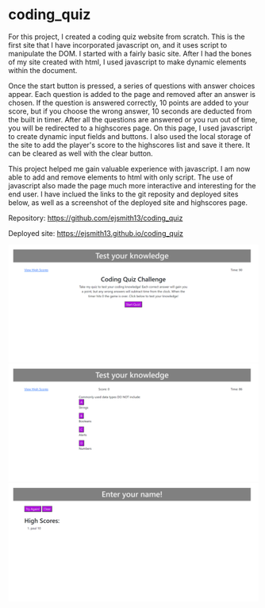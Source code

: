 # coding_quiz

For this project, I created a coding quiz website from scratch. This is the first site that I have incorporated javascript on, and it uses script to manipulate the DOM. I started with a fairly basic site. After I had the bones of my site created with html, I used javascript to make dynamic elements within the document. 

Once the start button is pressed, a series of questions with answer choices appear. Each question is added to the page and removed after an answer is chosen. If the question is answered correctly, 10 points are added to your score, but if you choose the wrong answer, 10 seconds are deducted from the built in timer. After all the questions are answered or you run out of time, you will be redirected to a highscores page. On this page, I used javascript to create dynamic input fields and buttons. I also used the local storage of the site to add the player's score to the highscores list and save it there. It can be cleared as well with the clear button.

This project helped me gain valuable experience with javascript. I am now able to add and remove elements to html with only script. The use of javascript also made the page much more interactive and interesting for the end user. I have inclued the links to the git reposity and deployed sites below, as well as a screenshot of the deployed site and highscores page.

Repository:
https://github.com/ejsmith13/coding_quiz

Deployed site:
https://ejsmith13.github.io/coding_quiz

![alt text](assets/images/screenshot_quiz1.png)
![alt text](assets/images/screenshot_quiz2.png)
![alt text](assets/images/screenshot_quiz3.png)